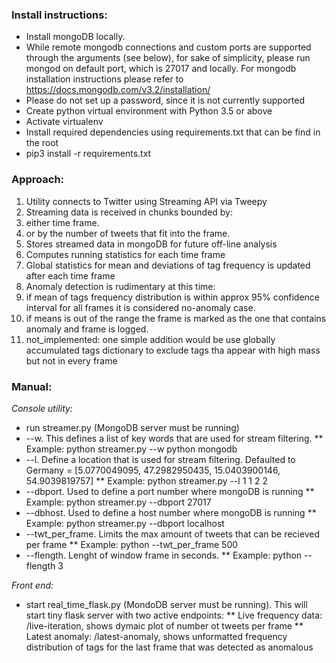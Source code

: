 ### Install instructions: ### 
* Install mongoDB locally.
* While remote mongodb connections and custom ports are supported through the arguments (see below), for sake of simplicity, please run mongod on default port, which is 27017 and locally. For mongodb installation instructions please refer to https://docs.mongodb.com/v3.2/installation/
* Please do not set up a password, since it is not currently supported
* Create python virtual environment with Python 3.5 or above
* Activate virtualenv
* Install required dependencies using requirements.txt that can be find in the root
* pip3 install -r requirements.txt

### Approach: ###
1. Utility connects to Twitter using Streaming API via Tweepy
2. Streaming data is received in chunks bounded by:
 1. either time frame.
 2. or by the number of tweets that fit into the frame. 
3. Stores streamed data in mongoDB for future off-line analysis
4. Computes running statistics for each time frame
5. Global statistics for mean and deviations of tag frequency is updated
after each time frame
6. Anomaly detection is rudimentary at this time:
 1. if mean of tags frequency distribution is within approx 95% confidence interval for all frames it is considered no-anomaly case.
 2. if means is out of the range the frame is marked as the one that contains anomaly and frame is logged.
 3. not_implemented: one simple addition would be use globally accumulated tags dictionary to exclude tags tha appear with high mass but not in every frame
    
    
### Manual: ###

_Console utility:_
* run streamer.py (MongoDB server must be running)
* --w. This defines a list of key words that are used for stream filtering.
** Example: python streamer.py --w python mongodb
* --l. Define a location that is used for stream filtering. Defaulted to Germany = [5.0770049095, 47.2982950435, 15.0403900146, 54.9039819757]
** Example: python streamer.py --l 1 1 2 2
* --dbport. Used to define a port number where mongoDB is running
** Example: python streamer.py --dbport 27017
* --dbhost. Used to define a host number where mongoDB is running
** Example: python streamer.py --dbport localhost  
* --twt_per_frame. Limits the max amount of tweets that can be recieved per frame
** Example: python --twt_per_frame 500
* --flength. Lenght of window frame in seconds.
** Example: python --flength 3


_Front end:_
* start real_time_flask.py (MondoDB server must be running). This will start tiny flask server with two active endpoints:
** Live frequency data: /live-iteration, shows dymaic plot of number ot tweets per frame
** Latest anomaly: /latest-anomaly, shows unformatted frequency distribution of tags for the last frame that was detected as anomalous
